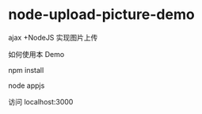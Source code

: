 node-upload-picture-demo
========================

ajax +NodeJS 实现图片上传

如何使用本 Demo

  npm install

  node appjs

  访问 localhost:3000